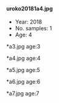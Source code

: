 #### uroko20181a4.jpg

- Year: 2018
- No. samples: 1
- Age: 4


*a3.jpg age:3

*a4.jpg age:4

*a5.jpg age:5

*a6.jpg age:6

*a7.jpg age:7